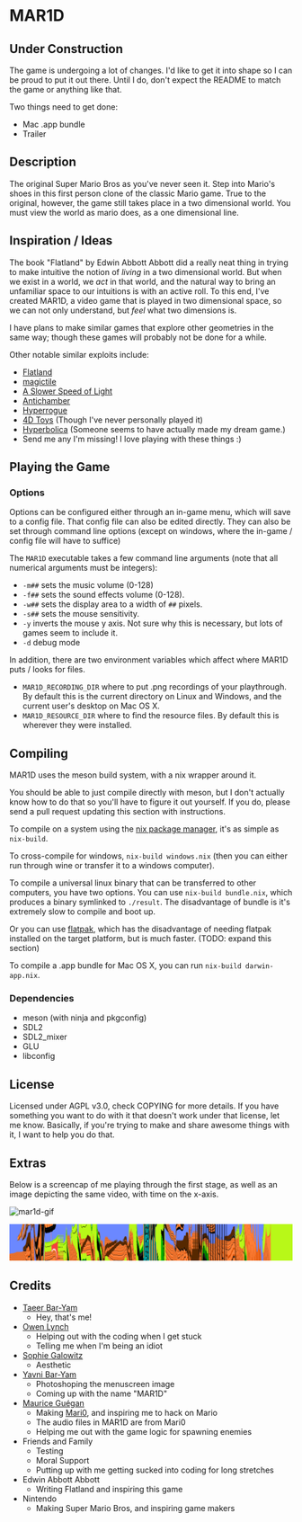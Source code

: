 MAR1D
=====

## Under Construction
The game is undergoing a lot of changes. I'd like to get it into shape so I can be proud to put it out there. Until I do, don't expect the README to match the game or anything like that.

Two things need to get done:

- Mac .app bundle
- Trailer


## Description
The original Super Mario Bros as you've never seen it. Step into Mario's shoes in this first person clone of the classic Mario game. True to the original, however, the game still takes place in a two dimensional world. You must view the world as mario does, as a one dimensional line.

## Inspiration / Ideas
The book "Flatland" by Edwin Abbott Abbott did a really neat thing in trying to make intuitive the notion of *living* in a two dimensional world. But when we exist in a world, we *act* in that world, and the natural way to bring an unfamiliar space to our intuitions is with an active roll. To this end, I've created MAR1D, a video game that is played in two dimensional space, so we can not only understand, but *feel* what two dimensions is.

I have plans to make similar games that explore other geometries in the same way; though these games will probably not be done for a while.

Other notable similar exploits include:

* [Flatland](https://en.wikipedia.org/wiki/Flatland)
* [magictile](http://roice3.org/magictile/)
* [A Slower Speed of Light](http://gamelab.mit.edu/games/a-slower-speed-of-light/)
* [Antichamber](http://www.antichamber-game.com/)
* [Hyperrogue](http://www.roguetemple.com/z/hyper/)
* [4D Toys](http://www.4dtoys.com/) (Though I've never personally played it)
* [Hyperbolica](https://store.steampowered.com/app/1256230/Hyperbolica/) (Someone seems to have actually made my dream game.)
* Send me any I'm missing! I love playing with these things :)

## Playing the Game

### Options

Options can be configured either through an in-game menu, which will save to a config file. That config file can also be edited directly. They can also be set through command line options (except on windows, where the in-game / config file will have to suffice)

The `MAR1D` executable takes a few command line arguments (note that all numerical arguments must be integers):
* `-m##` sets the music volume (0-128)
* `-f##` sets the sound effects volume (0-128).
* `-w##` sets the display area to a width of `##` pixels.
* `-s##` sets the mouse sensitivity.
* `-y` inverts the mouse y axis. Not sure why this is necessary, but lots of games seem to include it.
* `-d` debug mode

In addition, there are two environment variables which affect where MAR1D puts / looks for files.

* `MAR1D_RECORDING_DIR` where to put .png recordings of your playthrough. By default this is the current directory on Linux and Windows, and the current user's desktop on Mac OS X.
* `MAR1D_RESOURCE_DIR` where to find the resource files. By default this is wherever they were installed.

## Compiling

MAR1D uses the meson build system, with a nix wrapper around it.

You should be able to just compile directly with meson, but I don't actually know how to do that so you'll have to figure it out yourself. If you do, please send a pull request updating this section with instructions.

To compile on a system using the [nix package manager](https://nixos.org/), it's as simple as `nix-build`.

To cross-compile for windows, `nix-build windows.nix` (then you can either run through wine or transfer it to a windows computer).

To compile a universal linux binary that can be transferred to other computers, you have two options. You can use `nix-build bundle.nix`, which produces a binary symlinked to `./result`. The disadvantage of bundle is it's extremely slow to compile and boot up.

Or you can use [flatpak](https://www.flatpak.org/), which has the disadvantage of needing flatpak installed on the target platform, but is much faster. (TODO: expand this section)

To compile a .app bundle for Mac OS X, you can run `nix-build darwin-app.nix`.

### Dependencies
* meson (with ninja and pkgconfig)
* SDL2
* SDL2_mixer
* GLU
* libconfig

## License
Licensed under AGPL v3.0, check COPYING for more details. If you have something you want to do with it that doesn't work under that license, let me know. Basically, if you're trying to make and share awesome things with it, I want to help you do that.

## Extras

Below is a screencap of me playing through the first stage, as well as an image depicting the same video, with time on the x-axis.

![mar1d-gif](./mar1d.gif)

![mar1d-png](./mar1d.png)

## Credits
* [Taeer Bar-Yam](https://taeer.bar-yam.me)
  * Hey, that's me!
* [Owen Lynch](owenlynch.org)
  * Helping out with the coding when I get stuck
  * Telling me when I'm being an idiot
* [Sophie Galowitz](http://sophiegalowitz.com/)
  * Aesthetic
* [Yavni Bar-Yam](https://yavni.org)
  * Photoshoping the menuscreen image
  * Coming up with the name "MAR1D"
* [Maurice Guégan](http://stabyourself.net/about/)
  * Making [Mari0](http://stabyourself.net/mari0/), and inspiring me to hack on Mario
  * The audio files in MAR1D are from Mari0
  * Helping me out with the game logic for spawning enemies
* Friends and Family
  * Testing
  * Moral Support
  * Putting up with me getting sucked into coding for long stretches
* Edwin Abbott Abbott
  * Writing Flatland and inspiring this game
* Nintendo
  * Making Super Mario Bros, and inspiring game makers

